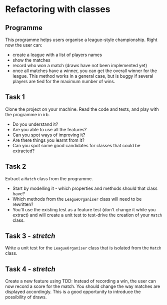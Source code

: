 # Refactoring with classes

## Programme

This programme helps users organise a league-style championship.
Right now the user can:
* create a league with a list of players names
* show the matches
* record who won a match (draws have not been implemented yet)
* once all matches have a winner, you can get the overall winner for the league. This method works in a general case, but is buggy if several players are tied for the maximum number of wins.

## Task 1

Clone the project on your machine. Read the code and tests, and play with the programme in irb.
* Do you understand it?
* Are you able to use all the features?
* Can you spot ways of improving it?
* Are there things you learnt from it?
* Can you spot some good candidates for classes that could be extracted?

## Task 2

Extract a `Match` class from the programme.
* Start by modelling it - which properties and methods should that class have?
* Which methods from the `LeagueOrganiser` class will need to be rewritten?
* You'll use the existing test as a feature test (don't change it while you extract) and will create a unit test to test-drive the creation of your `Match` class.

## Task 3 - *stretch*

Write a unit test for the `LeagueOrganiser` class that is isolated from the `Match` class.

## Task 4 - *stretch*

Create a new feature using TDD: Instead of recording a win, the user can now record a score for the match. You should change the way matches are displayed accordingly.
This is a good opportunity to introduce the possibility of draws.